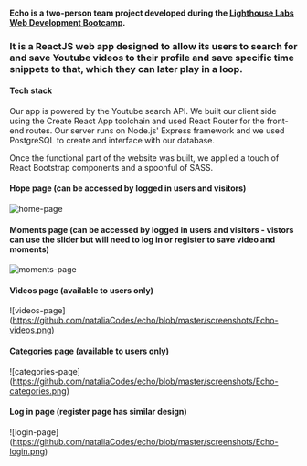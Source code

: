 #### Echo is a two-person team project developed during the [Lighthouse Labs Web Development Bootcamp](https://www.lighthouselabs.ca/en/web-development-bootcamp).

### It is a ReactJS web app designed to allow its users to search for and save Youtube videos to their profile and save specific time snippets to that, which they can later play in a loop.

#### Tech stack

Our app is powered by the Youtube search API​. We built our client side using the Create React App toolchain and used React Router for the front-end routes. Our server runs on Node.js' Express framework​ and we used PostgreSQL to create and interface with our database​.

Once the functional part of the website was built, we applied a touch of React Bootstrap components and a spoonful of SASS.

#### Hope page (can be accessed by logged in users and visitors)
![home-page](https://github.com/nataliaCodes/echo/blob/master/screenshots/Echo-home.png)

#### Moments page (can be accessed by logged in users and visitors - vistors can use the slider but will need to log in or register to save video and moments)
![moments-page](https://github.com/nataliaCodes/echo/blob/master/screenshots/Echo-moments.png)

#### Videos page (available to users only)
![videos-page] (https://github.com/nataliaCodes/echo/blob/master/screenshots/Echo-videos.png)

#### Categories page (available to users only)
![categories-page] (https://github.com/nataliaCodes/echo/blob/master/screenshots/Echo-categories.png)

#### Log in page (register page has similar design)
![login-page] (https://github.com/nataliaCodes/echo/blob/master/screenshots/Echo-login.png)